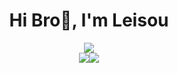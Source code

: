 <h1 align="center">Hi Bro👋, I'm Leisou</h1>

<div align="center"><img src="https://count.getloli.com/get/@Leisou?theme=asoul" align="center" /></div>

<div align="center"><img src="https://stats.justsong.cn/api/github?username=Leisou&theme=blueberry&lang=zh-CN" align="center"
<div align="center"><img src="https://stats.justsong.cn/api/bilibili/?id=39206087&theme=blueberry&lang=zh-CN" align="center" /></div>
